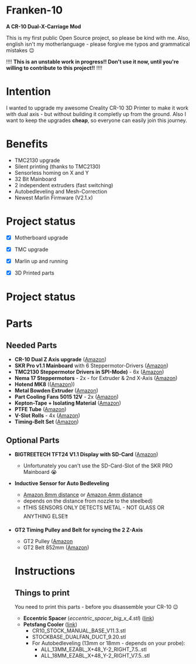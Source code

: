 # Franken-10
**A CR-10 Dual-X-Carriage Mod**

This is my first public Open Source project, so please be kind with me. Also, english isn't my motherlanguage - please forgive me typos and grammatical mistakes :wink:

:bangbang::bangbang:
**This is an unstable work in progress!! Don't use it now, until you're willing to contribute to this project!!**
:bangbang::bangbang:

# Intention
I wanted to upgrade my awesome Creality CR-10 3D Printer to make it work with dual axis - but without building it completly up from the ground.
Also I want to keep the upgrades **cheap**, so everyone can easily join this journey.

# Benefits
- TMC2130 upgrade
- Silent printing (thanks to TMC2130)
- Sensorless homing on X and Y
- 32 Bit Mainboard
- 2 independent extruders (fast switching)
- Autobedleveling and Mesh-Correction
- Newest Marlin Firmware (V2.1.x)


# Project status
- [x] Motherboard upgrade
- [x] TMC upgrade
- [x] Marlin up and running
- [x] 3D Printed parts


# Project status


# Parts
## Needed Parts
- **CR-10 Dual Z Axis upgrade** ([Amazon](https://www.amazon.de/gp/product/B074FXY823))
- **SKR Pro v1.1 Mainboard** with 6 Steppermotor-Drivers ([Amazon](https://www.amazon.de/gp/product/B07W5XS572/))
- **TMC2130 Steppermotor Drivers in SPI-Mode)** - 6x ([Amazon](http://amazon.de/gp/product/B07RN7QP7V))
- **Nema 17 Steppermotors** - 2x - for Extruder & 2nd X-Axis ([Amazon](https://www.amazon.de/gp/product/B07P6ZJB8D))
- **Hotend MK8** (([Amazon](https://www.amazon.de/gp/product/B07SFZH98N/)))
- **Metal Bowden Extruder** ([Amazon](https://www.amazon.de/gp/product/B07QW4YF5B/))
- **Part Cooling Fans 5015 12V** - 2x  ([Amazon](https://www.amazon.de/gp/product/B00K9L8NWC/))
- **Kepton-Tape + Isolating Material** ([Amazon](https://www.amazon.de/gp/product/B07D6LYP85))
- **PTFE Tube** ([Amazon](https://www.amazon.de/gp/product/B07NXQTPHY))
- **V-Slot Rolls** - 4x ([Amazon](https://www.amazon.de/gp/product/B07SJ3VZ68))
- **Timing-Belt Set** ([Amazon](https://www.amazon.de/dp/B07JGXG7S2))



## Optional Parts
- **BIGTREETECH TFT24 V1.1 Display with SD-Card** ([Amazon](https://www.amazon.de/gp/product/B07V7YKFHY/))
  - Unfortunately you can't use the SD-Card-Slot of the SKR PRO Mainboard :sob:
- **Inductive Sensor for Auto Bedleveling**
  - [Amazon 8mm distance](https://www.amazon.de/gp/product/B071FTP2ZP/) or [Amazon 4mm distance](https://www.amazon.de/gp/product/B071ZQ6VV6/)
  - depends on the distance from nozzle to the steelbed)
  - :heavy_exclamation_mark:THIS SENSORS ONLY DETECTS METAL - NOT GLASS OR ANYTHING ELSE!:heavy_exclamation_mark:
- **GT2 Timing Pulley and Belt for syncing the 2 Z-Axis**
  - GT2 Pulley ([Amazon](https://www.amazon.de/gp/product/B079BJQNN1/)
  - GT2 Belt 852mm ([Amazon](https://www.amazon.de/gp/product/B07D8ZZD9Y/))



  # Instructions
  ## Things to print
  You need to print this parts - before you disassemble your CR-10 :wink:
  - **Eccentric Spacer** (*eccentric_spacer_big_x_4.stl*) ([link](Models/Needed%20Parts%20(Print%20this!/Eccentric_Spacer_Openbuilds__Makerslide)))
  - **Petsfang Cooler** ([link](Models/Needed%20Parts%20(Print%20this!/E3Dv6%2BCNC%2BMount%2B%26%2B5015%2Bfan%2BBullseye)))
    - CR10_STOCK_MANUAL_BASE_V11.3.stl
    - STOCKBASE_DUALFAN_DUCT_9.20.stl
    - For Autobedleveling (13mm or 18mm - depends on your probe):
      - ALL_13MM_EZABL_X+48_Y-2_RIGHT_7.5..stl
      - ALL_18MM_EZABL_X+48_Y-2_RIGHT_V7.5..stl
